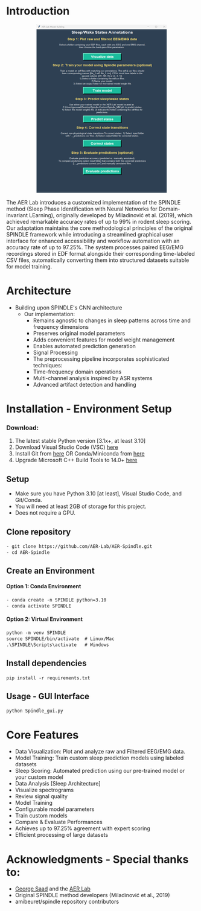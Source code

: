 # Introduction

<p align="center">
  <img src="GUI.png" alt="SPINDLE_GUI"/>
</p>

The AER Lab introduces a customized implementation of the SPINDLE method (Sleep Phase Identification with Neural Networks for Domain-invariant LEarning), originally developed by Miladinović et al. (2019), which achieved remarkable accuracy rates of up to 99% in rodent sleep scoring. Our adaptation maintains the core methodological principles of the original SPINDLE framework while introducing a streamlined graphical user interface for enhanced accessibility and workflow automation with an accuracy rate of up to 97.25%. The system processes paired EEG/EMG recordings stored in EDF format alongside their corresponding time-labeled CSV files, automatically converting them into structured datasets suitable for model training.

# Architecture

- Building upon SPINDLE's CNN architecture
  - Our implementation:
    - Remains agnostic to changes in sleep patterns across time and frequency dimensions
    - Preserves original model parameters
    - Adds convenient features for model weight management
    - Enables automated prediction generation
    - Signal Processing
    - The preprocessing pipeline incorporates sophisticated techniques:
    - Time-frequency domain operations
    - Multi-channel analysis inspired by ASR systems
    - Advanced artifact detection and handling

# Installation - Environment Setup

### Download:

1. The latest stable Python version [3.1x+, at least 3.10]
2. Download Visual Studio Code (VSC) [here](https://code.visualstudio.com/download)
3. Install Git from [here](https://git-scm.com/downloads) OR Conda/Miniconda from [here](https://docs.anaconda.com/miniconda/install/)
4. Upgrade Microsoft C++ Build Tools to 14.0+ [here](https://visualstudio.microsoft.com/visual-cpp-build-tools/)

## Setup

- Make sure you have Python 3.10 [at least], Visual Studio Code, and Git/Conda.
- You will need at least 2GB of storage for this project.
- Does not require a GPU.

## Clone repository

```
- git clone https://github.com/AER-Lab/AER-Spindle.git
- cd AER-Spindle
```

## Create an Environment

#### Option 1: Conda Environment

```
- conda create -n SPINDLE python=3.10
- conda activate SPINDLE
```

#### Option 2: Virtual Environment

```
python -m venv SPINDLE
source SPINDLE/bin/activate  # Linux/Mac
.\SPINDLE\Scripts\activate   # Windows
```

## Install dependencies

```
pip install -r requirements.txt
```

## Usage - GUI Interface

```
python Spindle_gui.py
```

# Core Features

- Data Visualization: Plot and analyze raw and Filtered EEG/EMG data.
- Model Training: Train custom sleep prediction models using labeled datasets
- Sleep Scoring: Automated prediction using our pre-trained model or your custom model
- Data Analysis [Sleep Architecture]
- Visualize spectrograms
- Review signal quality
- Model Training
- Configurable model parameters
- Train custom models
- Compare & Evaluate Performances
- Achieves up to 97.25% agreement with expert scoring
- Efficient processing of large datasets

# Acknowledgments - Special thanks to:

- [George Saad](https://github.com/gsaaad) and the [AER Lab](https://github.com/AER-Lab/AER-Spindle)
- Original SPINDLE method developers (Miladinović et al., 2019)
- amibeuret/spindle repository contributors
